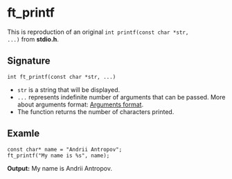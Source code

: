 # ft_printf
This is reproduction of an original <code>int printf(const char *str, ...)</code> from <b>stdio.h</b>.

<h2>Signature</h2>
<code>int ft_printf(const char *str, ...)</code>

<ul>
  <li> <code>str</code> is a string that will be displayed.
  <li> <code>...</code> represents indefinite number of arguments that can be passed. More about arguments format: <a href="https://www.tutorialspoint.com/c_standard_library/c_function_printf.htm"> Arguments format</a>.
  <li> The function returns the number of characters printed.
</ul>

<h2>Examle</h2>
<p><code>const char* name = "Andrii Antropov";</code><br>
<code>ft_printf("My name is %s", name);</code></p>
<p><b>Output:</b> My name is Andrii Antropov.</p>
